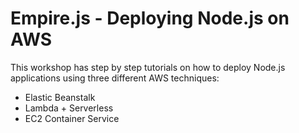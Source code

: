 # Empire.js - Deploying Node.js on AWS

This workshop has step by step tutorials on how to deploy Node.js applications using three different AWS techniques:

- Elastic Beanstalk
- Lambda + Serverless
- EC2 Container Service



